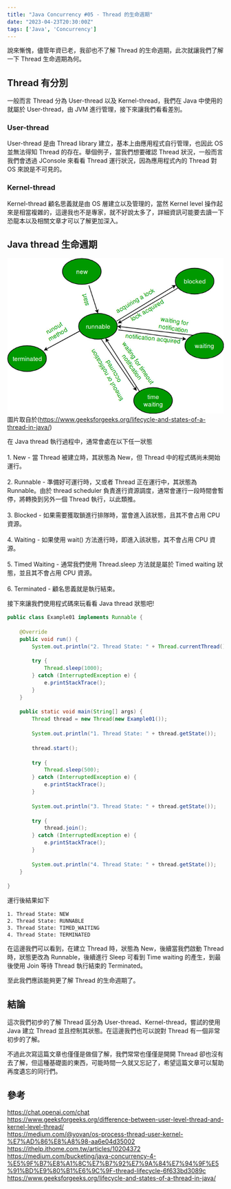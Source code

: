 ```yaml
---
title: "Java Concurrency #05 - Thread 的生命週期" 
date: "2023-04-23T20:30:00Z"
tags: ['Java', 'Concurrency']
---
```


說來慚愧，儘管年資已老，我卻也不了解 Thread 的生命週期，此次就讓我們了解一下 Thread 生命週期為何。

## Thread 有分別
一般而言 Thread 分為 User-thread 以及 Kernel-thread，我們在 Java 中使用的就屬於 User-thread，由 JVM 進行管理，接下來讓我們看看差別。

### User-thread
User-thread 是由 Thread library 建立，基本上由應用程式自行管理，也因此 OS 並無法得知 Thread 的存在。舉個例子，當我們想要確認 Thread 狀況，一般而言我們會透過 JConsole 來看看 Thread 運行狀況，因為應用程式內的 Thread 對 OS 來說是不可見的。

### Kernel-thread
Kernel-thread 顧名思義就是由 OS 層建立以及管理的，當然 Kernel level 操作起來是相當複雜的，這邊我也不是專家，就不好說太多了，詳細資訊可能要去讀一下恐龍本以及相關文章才可以了解更加深入。

## Java thread 生命週期

![](./threadLifeCycle.jpg)
圖片取自於(https://www.geeksforgeeks.org/lifecycle-and-states-of-a-thread-in-java/)

在 Java thread 執行過程中，通常會處在以下任一狀態<br><br>
    1. New - 當 Thread 被建立時，其狀態為 New，但 Thread 中的程式碼尚未開始運行。<br><br>
    2. Runnable - 準備好可運行時，又或者 Thread 正在運行中，其狀態為 Runnable。由於 thread scheduler 負責進行資源調度，通常會運行一段時間會暫停，將轉換到另外一個 Thread 執行，以此類推。<br><br>
    3. Blocked - 如果需要獲取鎖進行排隊時，當會進入該狀態，且其不會占用 CPU 資源。<br><br>
    4. Waiting - 如果使用 wait() 方法進行時，即進入該狀態，其不會占用 CPU 資源。<br><br>
    5. Timed Waiting - 通常我們使用 Thread.sleep 方法就是屬於 Timed waiting 狀態，並且其不會占用 CPU 資源。<br><br>
    6. Terminated - 顧名思義就是執行結束。

接下來讓我們使用程式碼來玩看看 Java thread 狀態吧!

```java
public class Example01 implements Runnable {
    
    @Override
    public void run() {
        System.out.println("2. Thread State: " + Thread.currentThread().getState());

        try {
            Thread.sleep(1000);
        } catch (InterruptedException e) {
            e.printStackTrace();
        }
    }

    public static void main(String[] args) {
        Thread thread = new Thread(new Example01());

        System.out.println("1. Thread State: " + thread.getState());

        thread.start();

        try {
            Thread.sleep(500);
        } catch (InterruptedException e) {
            e.printStackTrace();
        }

        System.out.println("3. Thread State: " + thread.getState());

        try {
            thread.join();
        } catch (InterruptedException e) {
            e.printStackTrace();
        }

        System.out.println("4. Thread State: " + thread.getState());
    }

}
```

運行後結果如下

```console
1. Thread State: NEW
2. Thread State: RUNNABLE
3. Thread State: TIMED_WAITING
4. Thread State: TERMINATED
```

在這邊我們可以看到，在建立 Thread 時，狀態為 New，後續當我們啟動 Thread 時，狀態更改為 Runnable，後續進行 Sleep 可看到 Time waiting 的產生，到最後使用 Join 等待 Thread 執行結束的 Terminated。

至此我們應該能夠更了解 Thread 的生命週期了。

## 結論
這次我們初步的了解 Thread 區分為 User-thread、Kernel-thread，嘗試的使用 Java 建立 Thread 並且控制其狀態。在這邊我們也可以說對 Thread 有一個非常初步的了解。

不過此次寫這篇文章也僅僅是做個了解，我們常常也僅僅是開開 Thread 卻也沒有去了解，但這種基礎面的東西，可能時間一久就又忘記了，希望這篇文章可以幫助再度遺忘的同行們。

## 參考
https://chat.openai.com/chat<br>
https://www.geeksforgeeks.org/difference-between-user-level-thread-and-kernel-level-thread/<br>
https://medium.com/@yovan/os-process-thread-user-kernel-%E7%AD%86%E8%A8%98-aa6e04d35002<br>
https://ithelp.ithome.com.tw/articles/10204372<br>
https://medium.com/bucketing/java-concurrency-4-%E5%9F%B7%E8%A1%8C%E7%B7%92%E7%9A%84%E7%94%9F%E5%91%BD%E9%80%B1%E6%9C%9F-thread-lifecycle-6f633bd3089c<br>
https://www.geeksforgeeks.org/lifecycle-and-states-of-a-thread-in-java/